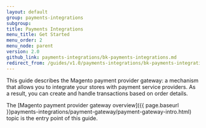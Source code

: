 ```yaml
---
layout: default
group: payments-integrations
subgroup: 
title: Payments Integrations
menu_title: Get Started
menu_order: 2
menu_node: parent
version: 2.0
github_link: payments-integrations/bk-payments-integrations.md
redirect_from: /guides/v1.0/payments-integrations/bk-payments-integrations.html
---
```


This guide describes the Magento payment provider gateway: a mechanism that allows you to integrate your stores with payment service providers. As a result, you can create and handle transactions based on order details.

The [Magento payment provider gateway overview]({{ page.baseurl }}payments-integrations/payment-gateway/payment-gateway-intro.html) topic is the entry point of this guide.


